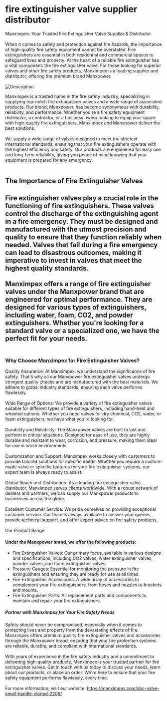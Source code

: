 <h1>fire extinguisher valve supplier distributor</h1>
<bold>Manximpex: Your Trusted Fire Extinguisher Valve Supplier & Distributor </bold><br><br>
When it comes to safety and protection against fire hazards, the importance of high-quality fire safety equipment cannot be overstated. Fire extinguishers are essential in both residential and commercial spaces to safeguard lives and property. At the heart of a reliable fire extinguisher lies a vital component: the fire extinguisher valve. For those looking for superior valves and other fire safety products, Manximpex is a leading supplier and distributor, offering the premium brand Manxpower.<br><br>

<img src="[image.jpg](https://manximpex.com/wp-content/uploads/2021/10/REF.jpg)" alt="Description" />

Manximpex is a trusted name in the fire safety industry, specializing in supplying top-notch fire extinguisher valves and a wide range of associated products. Our brand, Manxpower, has become synonymous with durability, reliability, and performance. Whether you're a fire safety equipment distributor, a contractor, or a business owner looking to equip your space with high-quality fire extinguishers, Manximpex and Manxpower deliver the best solutions.<br><br>
We supply a wide range of valves designed to meet the strictest international standards, ensuring that your fire extinguishers operate with the highest efficiency and safety. Our products are engineered for easy use and long-term reliability, giving you peace of mind knowing that your equipment is prepared for any emergency.<br><br>
<h2>The Importance of Fire Extinguisher Valves<h2>
Fire extinguisher valves play a crucial role in the functioning of fire extinguishers. These valves control the discharge of the extinguishing agent in a fire emergency. They must be designed and manufactured with the utmost precision and quality to ensure that they function reliably when needed. Valves that fail during a fire emergency can lead to disastrous outcomes, making it imperative to invest in valves that meet the highest quality standards.<br><br>
Manximpex offers a range of fire extinguisher valves under the Manxpower brand that are engineered for optimal performance. They are designed for various types of extinguishers, including water, foam, CO2, and powder extinguishers. Whether you're looking for a standard valve or a specialized one, we have the perfect fit for your needs.<br><br>
<h3>Why Choose Manximpex for Fire Extinguisher Valves?</h3>
Quality Assurance: At Manximpex, we understand the significance of fire safety. That's why all our Manxpower fire extinguisher valves undergo stringent quality checks and are manufactured with the best materials. We adhere to global industry standards, ensuring each valve performs flawlessly.<br><br>
Wide Range of Options: We provide a variety of fire extinguisher valves suitable for different types of fire extinguishers, including hand-held and wheeled options. Whether you need valves for dry chemical, CO2, water, or foam extinguishers, we have what you're looking for.<br><br>
Durability and Reliability: The Manxpower valves are built to last and perform in critical situations. Designed for ease of use, they are highly durable and resistant to wear, corrosion, and pressure, making them ideal for use in harsh environments.<br><br>
Customization and Support: Manximpex works closely with customers to provide tailored solutions for specific needs. Whether you require a custom-made valve or specific features for your fire extinguisher systems, our expert team is always ready to assist.<br><br>
Global Reach and Distribution: As a leading fire extinguisher valve distributor, Manximpex serves clients worldwide. With a robust network of dealers and partners, we can supply our Manxpower products to businesses across the globe.<br><br>
Excellent Customer Service: We pride ourselves on providing exceptional customer service. Our team is always available to answer your queries, provide technical support, and offer expert advice on fire safety products.<br><br>
<bold>Our Product Range</bold>
<h4>Under the Manxpower brand, we offer the following products:</h4><ul><li>
Fire Extinguisher Valves: Our primary focus, available in various designs and specifications, including CO2 valves, water extinguisher valves, powder valves, and foam extinguisher valves.</li>
<li>Pressure Gauges: Essential for monitoring the pressure in fire extinguishers and ensuring they are ready for use at all times.</li>
<li>Fire Extinguisher Accessories: A wide array of accessories to complement your fire extinguishers, from hoses and nozzles to brackets and mounts.</li>
<li>Fire Extinguisher Parts: All replacement parts and components to maintain and repair your fire extinguishers.</li></ul>
<h5>Partner with Manximpex for Your Fire Safety Needs</h5>
Safety should never be compromised, especially when it comes to protecting lives and property from the devastating effects of fire. Manximpex offers premium quality fire extinguisher valves and accessories through the Manxpower brand, ensuring that your fire protection systems are reliable, durable, and compliant with international standards.<br><br>
With years of experience in the fire safety industry and a commitment to delivering high-quality products, Manximpex is your trusted partner for fire extinguisher valves. Get in touch with us today to discuss your needs, learn about our products, or place an order. We're here to ensure that your fire safety equipment performs flawlessly, every time.<br><br>
For more information, visit our website: <a href="https://manximpex.com/abc-valve-small-handle-cloned-2206/" >https://manximpex.com/abc-valve-small-handle-cloned-2206/</a>
